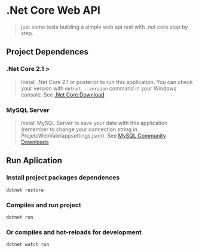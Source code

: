 # .Net Core Web API
> just some tests building a simple web api rest with .net core step by step.

## Project Dependences

### .Net Core 2.1 >
> Install .Net Core 2.1 or posterior to run this application. You can check your version with ``` dotnet --version ``` command in your Windows console. See [.Net Core Download](https://dotnet.microsoft.com/download)

### MySQL Server
> Install MySQL Server to save your data with this application (remember to change your connection string in ProjetoWebVale/appsettings.json). See [MySQL Community Downloads](https://dev.mysql.com/downloads/)


## Run Aplication

### Install project packages dependences

```
dotnet restore
```

### Compiles and run project

```
dotnet run
```

### Or compiles and hot-reloads for development

```
dotnet watch run
```